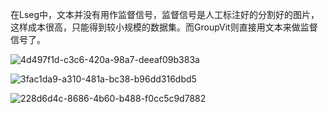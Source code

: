 在Lseg中，文本并没有用作监督信号，监督信号是人工标注好的分割好的图片，这样成本很高，只能得到较小规模的数据集。而GroupVit则直接用文本来做监督信号了。



![4d497f1d-c3c6-420a-98a7-deeaf09b383a](file:///C:/Users/Lenovo/Pictures/Typedown/4d497f1d-c3c6-420a-98a7-deeaf09b383a.png)

![3fac1da9-a310-481a-bc38-b96dd316dbd5](file:///C:/Users/Lenovo/Pictures/Typedown/3fac1da9-a310-481a-bc38-b96dd316dbd5.png)

![228d6d4c-8686-4b60-b488-f0cc5c9d7882](file:///C:/Users/Lenovo/Pictures/Typedown/228d6d4c-8686-4b60-b488-f0cc5c9d7882.png)


